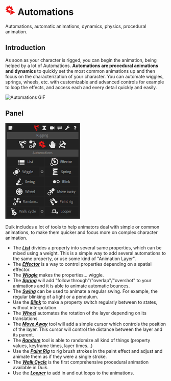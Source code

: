 # ![automation Icon](img\duik-icons\automation\automation-icon-r.png) Automations

Automations, automatic animations, dynamics, physics, procedural animation.

## Introduction

As soon as your character is rigged, you can begin the animation, being helped by a lot of Automations. **Automations are procedural animations and dynamics** to quickly set the most common animations up and then focus on the characterization of your character. You can automate wiggles, springs, wheels, etc. with customizable and advanced controls for example to loop the effects, and access each and every detail quickly and easily.

![Automations GIF](https://rainboxprod.coop/rainbox/wp-content/uploads/automations.gif)

## Panel

![automation panel](img\duik-screenshots\S-Rigging\S-Rigging-Automations\Automation-panel.PNG)

Duik includes a lot of tools to help animators deal with simple or common animations, to make them quicker and focus more on complex character animation.

- The ***[List](duik-list.md)*** divides a property into several same properties, which can be mixed using a weight. This is a simple way to add several automations to the same property, or use some kind of "Animation Layer".
- The ***[Effector](effector.md)*** is a way to control properties depending on a spatial effector.
- The ***[Wiggle](wiggle.md)*** makes the properties... wiggle.
- The ***[Spring](spring.md)*** will add "follow through"/"overlap"/"overshot" to your animations and it is able to animate automatic bounces.
- The ***[Swing](swing.md)*** can be used to animate a regular swing. For example, the regular blinking of a light or a pendulum.
- Use the ***[Blink](blink.md)*** to make a property switch regularly between to states, without interpolation.
- The ***[Wheel](wheel.md)*** automates the rotation of the layer depending on its translations.
- The ***[Move Away](move-away.md)*** tool will add a simple cursor which controls the position of the layer. This cursor will control the distance between the layer and its parent.
- The ***[Random](random.md)*** tool is able to randomize all kind of things (property values, keyframe times, layer times...)
- Use the ***[Paint Rig](paint-rig.md)*** to rig brush strokes in the paint effect and adjust and animate them as if they were a single stroke.
- The ***[Walk Cycle](walk-cycle.md)*** is the first comprehensive procedural animation available in Duik.
- Use the ***[Looper](looper.md)*** to add in and out loops to the animations.
